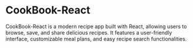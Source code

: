 # CookBook-React
CookBook-React is a modern recipe app built with React, allowing users to browse, save, and share delicious recipes. It features a user-friendly interface, customizable meal plans, and easy recipe search functionalities.
